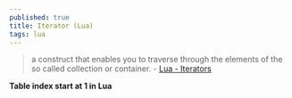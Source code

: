 ```yaml
---
published: true
title: Iterator (Lua)
tags: lua
---
```

> a construct that enables you to traverse through the elements of the so called collection or container. - [Lua - Iterators](https://www.tutorialspoint.com/lua/lua_iterators.htm)

**Table index start at 1 in Lua**
